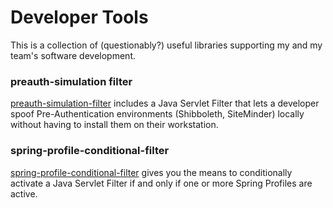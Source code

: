 # Developer Tools

This is a collection of (questionably?) useful libraries supporting
my and my team's software development.

### preauth-simulation filter

[preauth-simulation-filter](preauth-simulation-filter/README.md) includes a Java Servlet
Filter that lets a developer spoof Pre-Authentication environments (Shibboleth, SiteMinder) locally
without having to install them on their workstation.

### spring-profile-conditional-filter

[spring-profile-conditional-filter](spring-profile-conditional-filter/README.md) gives you the means
to conditionally activate a Java Servlet Filter if and only if one or more Spring Profiles
are active.